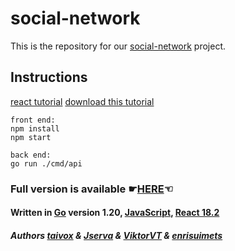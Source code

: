 # social-network

This is the repository for our [social-network](https://01.kood.tech/git/root/public/src/branch/master/subjects/social-network) project.

## Instructions

[react tutorial](https://www.udemy.com/course/working-with-react-and-go-golang/)
[download this tutorial](https://drive.google.com/drive/folders/1RDyiD7uP4kbUYZU4ZzNW7IueRY9IDalA?usp=share_link)

```
front end:
npm install
npm start

back end:
go run ./cmd/api
```

### Full version is available &#9755;[HERE](http://176.112.158.22:8090/)&#9756;

#### Written in [Go](https://go.dev/) version 1.20, [JavaScript](https://en.wikipedia.org/wiki/JavaScript), [React 18.2](https://react.dev/)

##### Authors [taivox](https://01.kood.tech/git/taivox) & [Jserva](https://01.kood.tech/git/Jserva) & [ViktorVT](https://01.kood.tech/git/ViktorVT) & [enrisuimets](https://01.kood.tech/git/enrisuimets)

